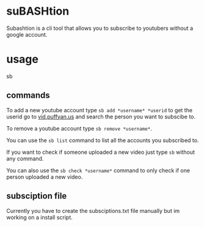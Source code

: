 # suBASHtion

Subashtion is a cli tool that allows you to subscribe to youtubers without a google account.

# usage

sb <command> <arguments>

## commands

To add a new youtube account type `sb add *username* *userid` to get the userid
go to [vid.puffyan.us](https://vid.puffyan.us) and search the person you want
to subscibe to.

To remove a youtube account type `sb remove *username*`.

You can use the `sb list` command to list all the accounts you subscribed to.

If you want to check if someone uploaded a new video just type `sb` without any
command.

You can also use the `sb check *username*` command to only check if one person 
uploaded a new video.

## subsciption file

Currently you have to create the subsciptions.txt file manually but im working
on a install script.
